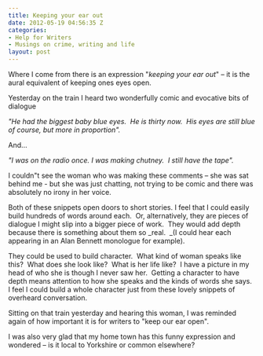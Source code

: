 ```yaml
---
title: Keeping your ear out
date: 2012-05-19 04:56:35 Z
categories:
- Help for Writers
- Musings on crime, writing and life
layout: post
---
```


Where I come from there is an expression "_keeping your ear out_" – it is the aural equivalent of keeping ones eyes open.

Yesterday on the train I heard two wonderfully comic and evocative bits of dialogue

_"He had the biggest baby blue eyes.  He is thirty now.  His eyes are still blue of course, but more in proportion"._

And…

_"I was on the radio once. I was making chutney.  I still have the tape"._

I couldn"t see the woman who was making these comments – she was sat behind me - but she was just chatting, not trying to be comic and there was absolutely no irony in her voice.

Both of these snippets open doors to short stories. I feel that I could easily build hundreds of words around each.  Or, alternatively, they are pieces of dialogue I might slip into a bigger piece of work.  They would add depth because there is something about them so _real.  _(I could hear each appearing in an Alan Bennett monologue for example).

They could be used to build character.  What kind of woman speaks like this?  What does she look like?  What is her life like?  I have a picture in my head of who she is though I never saw her.  Getting a character to have depth means attention to how she speaks and the kinds of words she says.  I feel I could build a whole character just from these lovely snippets of overheard conversation.

Sitting on that train yesterday and hearing this woman, I was reminded again of how important it is for writers to "keep our ear open".

I was also very glad that my home town has this funny expression and wondered – is it local to Yorkshire or common elsewhere?
